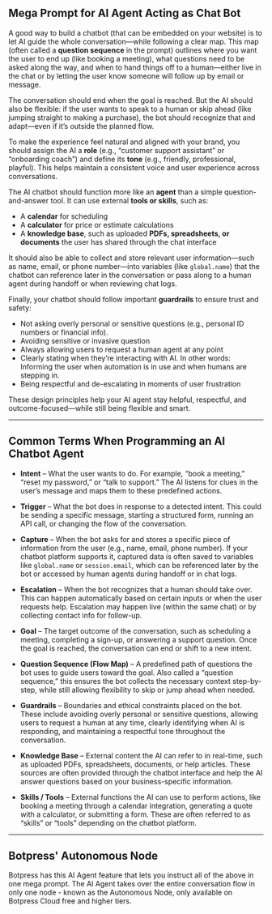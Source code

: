 
## Mega Prompt for AI Agent Acting as Chat Bot

A good way to build a chatbot (that can be embedded on your website) is to let AI guide the whole conversation—while following a clear map. This map (often called a **question sequence** in the prompt) outlines where you want the user to end up (like booking a meeting), what questions need to be asked along the way, and when to hand things off to a human—either live in the chat or by letting the user know someone will follow up by email or message.

The conversation should end when the goal is reached. But the AI should also be flexible: if the user wants to speak to a human or skip ahead (like jumping straight to making a purchase), the bot should recognize that and adapt—even if it’s outside the planned flow.

To make the experience feel natural and aligned with your brand, you should assign the AI a **role** (e.g., “customer support assistant” or “onboarding coach”) and define its **tone** (e.g., friendly, professional, playful). This helps maintain a consistent voice and user experience across conversations.

The AI chatbot should function more like an **agent** than a simple question-and-answer tool. It can use external **tools or skills**, such as:

- A **calendar** for scheduling
- A **calculator** for price or estimate calculations
- A **knowledge base**, such as uploaded **PDFs, spreadsheets, or documents** the user has shared through the chat interface

It should also be able to collect and store relevant user information—such as name, email, or phone number—into variables (like `global.name`) that the chatbot can reference later in the conversation or pass along to a human agent during handoff or when reviewing chat logs.

Finally, your chatbot should follow important **guardrails** to ensure trust and safety:
- Not asking overly personal or sensitive questions (e.g., personal ID numbers or financial info).
- Avoiding sensitive or invasive question
- Always allowing users to request a human agent at any point
- Clearly stating when they’re interacting with AI. In other words: Informing the user when automation is in use and when humans are stepping in.
- Being respectful and de-escalating in moments of user frustration

These design principles help your AI agent stay helpful, respectful, and outcome-focused—while still being flexible and smart.

---

## **Common Terms When Programming an AI Chatbot Agent**

- **Intent** – What the user wants to do. For example, “book a meeting,” “reset my password,” or “talk to support.” The AI listens for clues in the user’s message and maps them to these predefined actions.
    
- **Trigger** – What the bot does in response to a detected intent. This could be sending a specific message, starting a structured form, running an API call, or changing the flow of the conversation.
    
- **Capture** – When the bot asks for and stores a specific piece of information from the user (e.g., name, email, phone number). If your chatbot platform supports it, captured data is often saved to variables like `global.name` or `session.email`, which can be referenced later by the bot or accessed by human agents during handoff or in chat logs.
    
- **Escalation** – When the bot recognizes that a human should take over. This can happen automatically based on certain inputs or when the user requests help. Escalation may happen live (within the same chat) or by collecting contact info for follow-up.
    
- **Goal** – The target outcome of the conversation, such as scheduling a meeting, completing a sign-up, or answering a support question. Once the goal is reached, the conversation can end or shift to a new intent.
    
- **Question Sequence (Flow Map)** – A predefined path of questions the bot uses to guide users toward the goal. Also called a “question sequence,” this ensures the bot collects the necessary context step-by-step, while still allowing flexibility to skip or jump ahead when needed.
    
- **Guardrails** – Boundaries and ethical constraints placed on the bot. These include avoiding overly personal or sensitive questions, allowing users to request a human at any time, clearly identifying when AI is responding, and maintaining a respectful tone throughout the conversation.
    
- **Knowledge Base** – External content the AI can refer to in real-time, such as uploaded PDFs, spreadsheets, documents, or help articles. These sources are often provided through the chatbot interface and help the AI answer questions based on your business-specific information.
    
- **Skills / Tools** – External functions the AI can use to perform actions, like booking a meeting through a calendar integration, generating a quote with a calculator, or submitting a form. These are often referred to as “skills” or “tools” depending on the chatbot platform.

---

## Botpress' Autonomous Node

Botpress has this AI Agent feature that lets you instruct all of the above in one mega prompt. The AI Agent takes over the entire conversation flow in only one node - known as the Autonomous Node, only available on Botpress Cloud free and higher tiers.